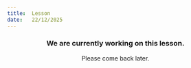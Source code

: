 ```yaml
---
title:  Lesson
date:   22/12/2025
---
```


### <center>We are currently working on this lesson.</center>
<center>Please come back later.</center>